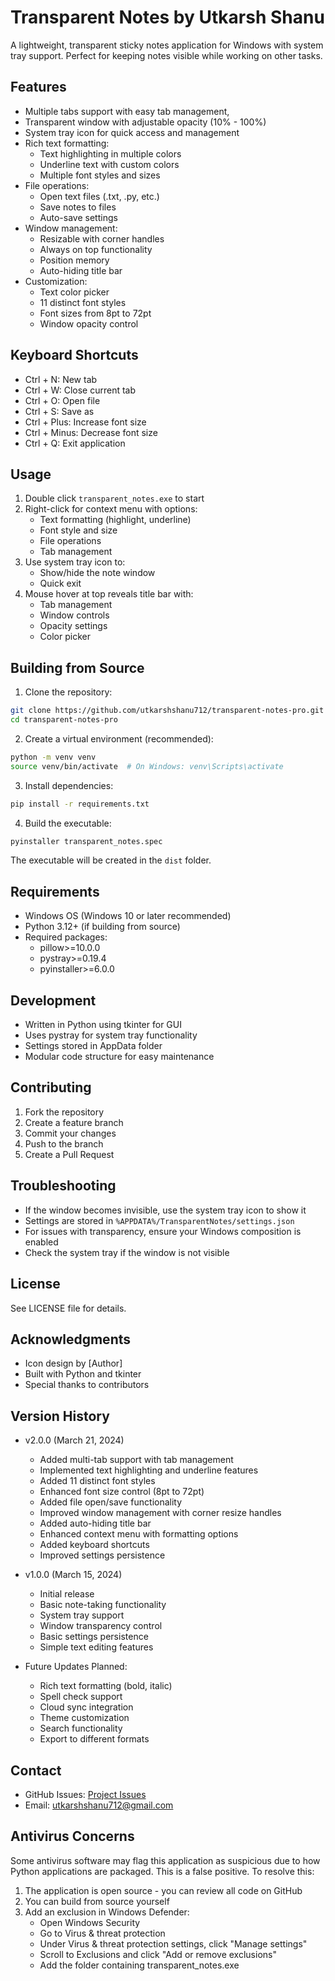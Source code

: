 # Transparent Notes by Utkarsh Shanu

A lightweight, transparent sticky notes application for Windows with system tray support. Perfect for keeping notes visible while working on other tasks.

## Features
- Multiple tabs support with easy tab management,
- Transparent window with adjustable opacity (10% - 100%)
- System tray icon for quick access and management
- Rich text formatting:
  - Text highlighting in multiple colors
  - Underline text with custom colors
  - Multiple font styles and sizes
- File operations:
  - Open text files (.txt, .py, etc.)
  - Save notes to files
  - Auto-save settings
- Window management:
  - Resizable with corner handles
  - Always on top functionality
  - Position memory
  - Auto-hiding title bar
- Customization:
  - Text color picker
  - 11 distinct font styles
  - Font sizes from 8pt to 72pt
  - Window opacity control


## Keyboard Shortcuts
- Ctrl + N: New tab
- Ctrl + W: Close current tab
- Ctrl + O: Open file
- Ctrl + S: Save as
- Ctrl + Plus: Increase font size
- Ctrl + Minus: Decrease font size
- Ctrl + Q: Exit application

## Usage
1. Double click `transparent_notes.exe` to start
2. Right-click for context menu with options:
   - Text formatting (highlight, underline)
   - Font style and size
   - File operations
   - Tab management
3. Use system tray icon to:
   - Show/hide the note window
   - Quick exit
4. Mouse hover at top reveals title bar with:
   - Tab management
   - Window controls
   - Opacity settings
   - Color picker

## Building from Source

1. Clone the repository:
```bash
git clone https://github.com/utkarshshanu712/transparent-notes-pro.git
cd transparent-notes-pro
```

2. Create a virtual environment (recommended):
```bash
python -m venv venv
source venv/bin/activate  # On Windows: venv\Scripts\activate
```

3. Install dependencies:
```bash
pip install -r requirements.txt
```

4. Build the executable:
```bash
pyinstaller transparent_notes.spec
```

The executable will be created in the `dist` folder.

## Requirements
- Windows OS (Windows 10 or later recommended)
- Python 3.12+ (if building from source)
- Required packages:
  - pillow>=10.0.0
  - pystray>=0.19.4
  - pyinstaller>=6.0.0

## Development
- Written in Python using tkinter for GUI
- Uses pystray for system tray functionality
- Settings stored in AppData folder
- Modular code structure for easy maintenance

## Contributing
1. Fork the repository
2. Create a feature branch
3. Commit your changes
4. Push to the branch
5. Create a Pull Request

## Troubleshooting
- If the window becomes invisible, use the system tray icon to show it
- Settings are stored in `%APPDATA%/TransparentNotes/settings.json`
- For issues with transparency, ensure your Windows composition is enabled
- Check the system tray if the window is not visible

## License
See LICENSE file for details.

## Acknowledgments
- Icon design by [Author]
- Built with Python and tkinter
- Special thanks to contributors

## Version History
- v2.0.0 (March 21, 2024)
  - Added multi-tab support with tab management
  - Implemented text highlighting and underline features
  - Added 11 distinct font styles
  - Enhanced font size control (8pt to 72pt)
  - Added file open/save functionality
  - Improved window management with corner resize handles
  - Added auto-hiding title bar
  - Enhanced context menu with formatting options
  - Added keyboard shortcuts
  - Improved settings persistence

- v1.0.0 (March 15, 2024)
  - Initial release
  - Basic note-taking functionality
  - System tray support
  - Window transparency control
  - Basic settings persistence
  - Simple text editing features

- Future Updates Planned:
  - Rich text formatting (bold, italic)
  - Spell check support
  - Cloud sync integration
  - Theme customization
  - Search functionality
  - Export to different formats

## Contact
- GitHub Issues: [Project Issues](https://github.com/utkarshshanu712/transparent-notes-pro/issues)
- Email: utkarshshanu712@gmail.com

## Antivirus Concerns

Some antivirus software may flag this application as suspicious due to how Python applications are packaged. This is a false positive. To resolve this:

1. The application is open source - you can review all code on GitHub
2. You can build from source yourself
3. Add an exclusion in Windows Defender:
   - Open Windows Security
   - Go to Virus & threat protection
   - Under Virus & threat protection settings, click "Manage settings"
   - Scroll to Exclusions and click "Add or remove exclusions"
   - Add the folder containing transparent_notes.exe

